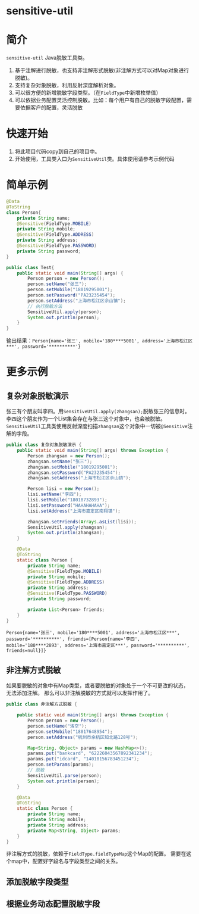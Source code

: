 # sensitive-util

# 简介

`sensitive-util` Java脱敏工具类。

1. 基于注解进行脱敏，也支持非注解形式脱敏(非注解方式可以对Map对象进行脱敏)。
2. 支持复杂对象脱敏，利用反射深度解析对象。
3. 可以很方便的新增脱敏字段类型。（在`FieldType`中新增枚举值）
4. 可以依据业务配置灵活控制脱敏。比如：每个用户有自己的脱敏字段配置，需要依据客户的配置，灵活脱敏

# 快速开始
1. 将此项目代码copy到自己的项目中。
2. 开始使用，工具类入口为`SensitiveUtil`类。具体使用请参考示例代码

# 简单示例
```java
@Data
@ToString
class Person{
    private String name;
    @Sensitive(FieldType.MOBILE)
    private String mobile;
    @Sensitive(FieldType.ADDRESS)
    private String address;
    @Sensitive(FieldType.PASSWORD)
    private String password;
}

public class Test{
    public static void main(String[] args) {
        Person person = new Person();
        person.setName("张三");
        person.setMobile("18019295001");
        person.setPassword("PA23235454");
        person.setAddress("上海市松江区佘山镇");
        // 执行脱敏方法
        SensitiveUtil.apply(person);
        System.out.println(person);
    }
}
```
输出结果：`Person{name='张三', mobile='180****5001', address='上海市松江区***', password='**********'}`


# 更多示例

## 复杂对象脱敏演示
张三有个朋友叫李四。用`SensitiveUtil.apply(zhangsan);`脱敏张三的信息时。
李四这个朋友作为一个List<Person>集合存在与张三这个对象中，也会被脱敏。
`SensitiveUtil`工具类使用反射深度扫描`zhangsan`这个对象中一切被`@Sensitive`注解的字段。

```java
public class 复杂对象脱敏演示 {
    public static void main(String[] args) throws Exception {
        Person zhangsan = new Person();
        zhangsan.setName("张三");
        zhangsan.setMobile("18019295001");
        zhangsan.setPassword("PA23235454");
        zhangsan.setAddress("上海市松江区佘山镇");

        Person lisi = new Person();
        lisi.setName("李四");
        lisi.setMobile("18018732893");
        lisi.setPassword("HAHAHAHAHA");
        lisi.setAddress("上海市嘉定区南翔镇");

        zhangsan.setFriends(Arrays.asList(lisi));
        SensitiveUtil.apply(zhangsan);
        System.out.println(zhangsan);
    }

    @Data
    @ToString
    static class Person {
        private String name;
        @Sensitive(FieldType.MOBILE)
        private String mobile;
        @Sensitive(FieldType.ADDRESS)
        private String address;
        @Sensitive(FieldType.PASSWORD)
        private String password;

        private List<Person> friends;
    }
}

```
`Person{name='张三', mobile='180****5001', address='上海市松江区***', password='**********', friends=[Person{name='李四', mobile='180****2893', address='上海市嘉定区***', password='**********', friends=null}]}`

## 非注解方式脱敏

如果要脱敏的对象中有Map类型，或者要脱敏的对象处于一个不可更改的状态，无法添加注解。
那么可以非注解脱敏的方式就可以发挥作用了。

```java
public class 非注解方式脱敏 {

    public static void main(String[] args) throws Exception {
        Person person = new Person();
        person.setName("洛空");
        person.setMobile("18017648954");
        person.setAddress("杭州市余杭区知北路128号");

        Map<String, Object> params = new HashMap<>();
        params.put("bankcard", "62226043567892341234");
        params.put("idcard", "14010156783451234");
        person.setParams(params);
        // 脱敏
        SensitiveUtil.parse(person);
        System.out.println(person);
    }

    @Data
    @ToString
    static class Person {
        private String name;
        private String mobile;
        private String address;
        private Map<String, Object> params;
    }
}
```

非注解方式的脱敏，依赖于`FieldType.fieldTypeMap`这个Map的配置。
需要在这个map中，配置好字段名与字段类型之间的关系。


## 添加脱敏字段类型

## 根据业务动态配置脱敏字段


